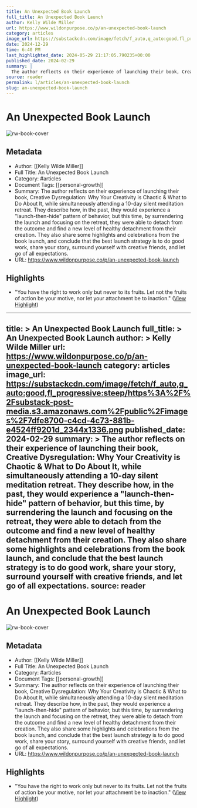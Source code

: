 ```yaml
---
title: An Unexpected Book Launch
full_title: An Unexpected Book Launch
author: Kelly Wilde Miller
url: https://www.wildonpurpose.co/p/an-unexpected-book-launch
category: articles
image_url: https://substackcdn.com/image/fetch/f_auto,q_auto:good,fl_progressive:steep/https%3A%2F%2Fsubstack-post-media.s3.amazonaws.com%2Fpublic%2Fimages%2F7dfe8700-c4cd-4c73-881b-e4524ff9201d_2344x1336.png
date: 2024-12-29
time: 6:40 PM
last_highlighted_date: 2024-05-29 21:17:05.790235+00:00
published_date: 2024-02-29
summary: |
  The author reflects on their experience of launching their book, Creative Dysregulation: Why Your Creativity is Chaotic & What to Do About It, while simultaneously attending a 10-day silent meditation retreat. They describe how, in the past, they would experience a "launch-then-hide" pattern of behavior, but this time, by surrendering the launch and focusing on the retreat, they were able to detach from the outcome and find a new level of healthy detachment from their creation. They also share some highlights and celebrations from the book launch, and conclude that the best launch strategy is to do good work, share your story, surround yourself with creative friends, and let go of all expectations.
source: reader
permalink: l/articles/an-unexpected-book-launch
slug: an-unexpected-book-launch
---
```

# An Unexpected Book Launch

![rw-book-cover](https://substackcdn.com/image/fetch/f_auto,q_auto:good,fl_progressive:steep/https%3A%2F%2Fsubstack-post-media.s3.amazonaws.com%2Fpublic%2Fimages%2F7dfe8700-c4cd-4c73-881b-e4524ff9201d_2344x1336.png)

## Metadata
- Author: [[Kelly Wilde Miller]]
- Full Title: An Unexpected Book Launch
- Category: #articles
- Document Tags: [[personal-growth]] 
- Summary: The author reflects on their experience of launching their book, Creative Dysregulation: Why Your Creativity is Chaotic & What to Do About It, while simultaneously attending a 10-day silent meditation retreat. They describe how, in the past, they would experience a "launch-then-hide" pattern of behavior, but this time, by surrendering the launch and focusing on the retreat, they were able to detach from the outcome and find a new level of healthy detachment from their creation. They also share some highlights and celebrations from the book launch, and conclude that the best launch strategy is to do good work, share your story, surround yourself with creative friends, and let go of all expectations.
- URL: https://www.wildonpurpose.co/p/an-unexpected-book-launch

## Highlights
- "You have the right to work only but never to its fruits. Let not the fruits of action be your motive, nor let your attachment be to inaction." ([View Highlight](https://read.readwise.io/read/01hz24ndr63g1ayyqyjme3r9m4))


---
title: >
  An Unexpected Book Launch
full_title: >
  An Unexpected Book Launch
author: >
  Kelly Wilde Miller
url: https://www.wildonpurpose.co/p/an-unexpected-book-launch
category: articles
image_url: https://substackcdn.com/image/fetch/f_auto,q_auto:good,fl_progressive:steep/https%3A%2F%2Fsubstack-post-media.s3.amazonaws.com%2Fpublic%2Fimages%2F7dfe8700-c4cd-4c73-881b-e4524ff9201d_2344x1336.png
published_date: 2024-02-29
summary: >
  The author reflects on their experience of launching their book, Creative Dysregulation: Why Your Creativity is Chaotic & What to Do About It, while simultaneously attending a 10-day silent meditation retreat. They describe how, in the past, they would experience a "launch-then-hide" pattern of behavior, but this time, by surrendering the launch and focusing on the retreat, they were able to detach from the outcome and find a new level of healthy detachment from their creation. They also share some highlights and celebrations from the book launch, and conclude that the best launch strategy is to do good work, share your story, surround yourself with creative friends, and let go of all expectations.
source: reader
---
# An Unexpected Book Launch

![rw-book-cover](https://substackcdn.com/image/fetch/f_auto,q_auto:good,fl_progressive:steep/https%3A%2F%2Fsubstack-post-media.s3.amazonaws.com%2Fpublic%2Fimages%2F7dfe8700-c4cd-4c73-881b-e4524ff9201d_2344x1336.png)

## Metadata
- Author: [[Kelly Wilde Miller]]
- Full Title: An Unexpected Book Launch
- Category: #articles
- Document Tags: [[personal-growth]] 
- Summary: The author reflects on their experience of launching their book, Creative Dysregulation: Why Your Creativity is Chaotic & What to Do About It, while simultaneously attending a 10-day silent meditation retreat. They describe how, in the past, they would experience a "launch-then-hide" pattern of behavior, but this time, by surrendering the launch and focusing on the retreat, they were able to detach from the outcome and find a new level of healthy detachment from their creation. They also share some highlights and celebrations from the book launch, and conclude that the best launch strategy is to do good work, share your story, surround yourself with creative friends, and let go of all expectations.
- URL: https://www.wildonpurpose.co/p/an-unexpected-book-launch

## Highlights
- "You have the right to work only but never to its fruits. Let not the fruits of action be your motive, nor let your attachment be to inaction." ([View Highlight](https://read.readwise.io/read/01hz24ndr63g1ayyqyjme3r9m4))


